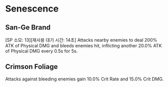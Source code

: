 # Senescence

## San-Ge Brand

[SP 소모: 13][재사용 대기 시간: 14초] Attacks nearby enemies to deal 200% ATK of Physical DMG and bleeds enemies hit, inflicting another 20.0% ATK of Physical DMG every 0.5s for 5s.

## Crimson Foliage

Attacks against bleeding enemies gain 10.0% Crit Rate and 15.0% Crit DMG.
